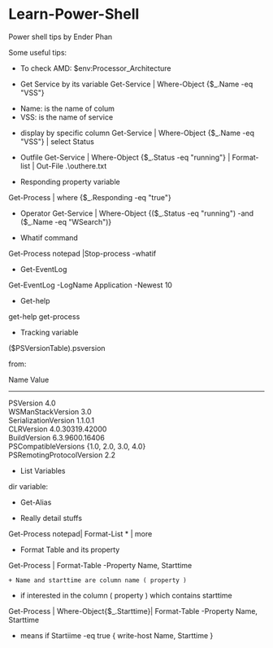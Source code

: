 # Learn-Power-Shell
Power shell tips by Ender Phan

Some useful tips:

- To check AMD:
$env:Processor_Architecture


- Get Service by its variable
Get-Service | Where-Object {$_.Name -eq "VSS"}
 + Name: is the name of colum 
 + VSS: is the name of service
* display by specific column
Get-Service | Where-Object {$_.Name -eq "VSS"} | select Status


- Outfile
Get-Service | Where-Object {$_.Status -eq "running"} | Format-list | Out-File .\outhere.txt

- Responding property variable

Get-Process | where {$_.Responding -eq "true"}

- Operator 
Get-Service | Where-Object {($_.Status -eq "running") -and ($_.Name -eq "WSearch")}

- Whatif command

Get-Process notepad |Stop-process -whatif

- Get-EventLog

Get-EventLog -LogName Application -Newest 10

- Get-help

get-help get-process

- Tracking variable

($PSVersionTable).psversion

from:

Name                           Value                                                                                                                   
----                           -----                                                                                                                   
PSVersion                      4.0                                                                                                                     
WSManStackVersion              3.0                                                                                                                     
SerializationVersion           1.1.0.1                                                                                                                 
CLRVersion                     4.0.30319.42000                                                                                                         
BuildVersion                   6.3.9600.16406                                                                                                          
PSCompatibleVersions           {1.0, 2.0, 3.0, 4.0}                                                                                                    
PSRemotingProtocolVersion      2.2 


- List Variables

dir variable:

- Get-Alias

- Really detail stuffs

Get-Process notepad| Format-List * | more

- Format Table and its property

Get-Process | Format-Table -Property Name, Starttime

	+ Name and starttime are column name ( property )


- if interested in the column ( property ) which contains starttime

Get-Process | Where-Object{$_.Starttime}| Format-Table -Property Name, Starttime

* means if Startiime -eq true
	{
		write-host Name, Starttime
	}

